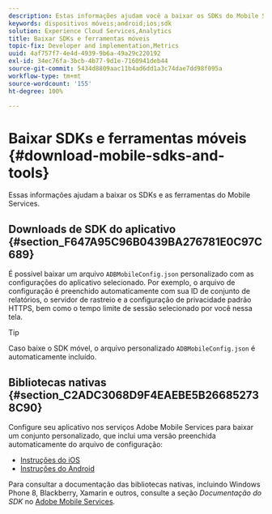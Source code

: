 ```yaml
---
description: Estas informações ajudam você a baixar os SDKs do Mobile Services e as ferramentas que ajudam na implementação do Mobile Services.
keywords: dispositivos móveis;android;ios;sdk
solution: Experience Cloud Services,Analytics
title: Baixar SDKs e ferramentas móveis
topic-fix: Developer and implementation,Metrics
uuid: 4af757f7-4e4d-4939-9b6a-49a29c220192
exl-id: 34ec76fa-3bcb-4b77-9d1e-7160941deb44
source-git-commit: 5434d8809aac11b4ad6dd1a3c74dae7dd98f095a
workflow-type: tm+mt
source-wordcount: '155'
ht-degree: 100%

---
```


# Baixar SDKs e ferramentas móveis {#download-mobile-sdks-and-tools}

Essas informações ajudam a baixar os SDKs e as ferramentas do Mobile Services.

## Downloads de SDK do aplicativo {#section_F647A95C96B0439BA276781E0C97C689}

É possível baixar um arquivo `ADBMobileConfig.json` personalizado com as configurações do aplicativo selecionado. Por exemplo, o arquivo de configuração é preenchido automaticamente com sua ID de conjunto de relatórios, o servidor de rastreio e a configuração de privacidade padrão HTTPS, bem como o tempo limite de sessão selecionado por você nessa tela.

>[!TIP]
>
>Caso baixe o SDK móvel, o arquivo personalizado `ADBMobileConfig.json` é automaticamente incluído.

## Bibliotecas nativas {#section_C2ADC3068D9F4EAEBE5B266852738C90}

Configure seu aplicativo nos serviços Adobe Mobile Services para baixar um conjunto personalizado, que inclui uma versão preenchida automaticamente do arquivo de configuração:

* [Instruções do iOS](/help/ios/getting-started/requirements.md)
* [Instruções do Android](/help/android/getting-started/requirements.md)

Para consultar a documentação das bibliotecas nativas, incluindo Windows Phone 8, Blackberry, Xamarin e outros, consulte a seção *Documentação do SDK* no [Adobe Mobile Services](/help/using/home.md).
